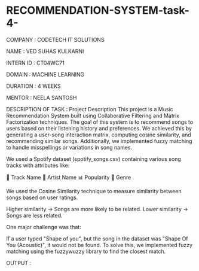 # RECOMMENDATION-SYSTEM-task-4-
COMPANY : CODETECH IT SOLUTIONS

NAME : VED SUHAS KULKARNI

INTERN ID : CT04WC71

DOMAIN : MACHINE LEARNING

DURATION : 4 WEEKS

MENTOR : NEELA SANTOSH

DESCRIPTION OF TASK : 
 Project Description
This project is a Music Recommendation System built using Collaborative Filtering and Matrix Factorization techniques. The goal of this system is to recommend songs to users based on their listening history and preferences.
We achieved this by generating a user-song interaction matrix, computing cosine similarity, and recommending similar songs. Additionally, we implemented fuzzy matching to handle misspellings or variations in song names.

We used a Spotify dataset (spotify_songs.csv) containing various song tracks with attributes like:

🎵 Track Name
🎤 Artist Name
📊 Popularity
🎼 Genre

We used the Cosine Similarity technique to measure similarity between songs based on user ratings.

Higher similarity → Songs are more likely to be related.
Lower similarity → Songs are less related.

One major challenge was that:

If a user typed "Shape of you", but the song in the dataset was "Shape Of You (Acoustic)", it would not be found.
To solve this, we implemented fuzzy matching using the fuzzywuzzy library to find the closest match.

OUTPUT : 
